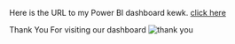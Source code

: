 Here is the URL to my Power BI dashboard kewk.
[click here](https://chenchingyen.github.io/Big-Data-Applications-and-Analytics/)

Thank You For visiting our dashboard
![thank you]([http://url/to/img.png](https://i.imgflip.com/24hdcg.jpg?a473424)https://i.imgflip.com/24hdcg.jpg?a473424)
